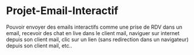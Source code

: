 # Projet-Email-Interactif
Pouvoir envoyer des emails interactifs comme une prise de RDV dans un email, recevoir des chat en live dans le client mail, 
naviguer sur internet depuis son client mail, clic sur un lien (sans redirection dans un navigateur) depuis son client mail, etc..
